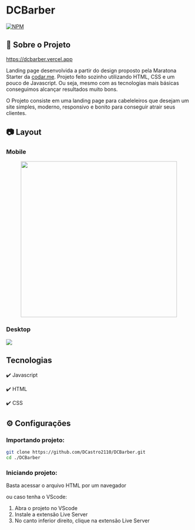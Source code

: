 # DCBarber

[![NPM](https://img.shields.io/npm/l/react)](https://github.com/DCastro2110/DCBarber/blob/master/LICENSE)

## 📜 Sobre o Projeto

<https://dcbarber.vercel.app>

Landing page desenvolvida a partir do design proposto pela Maratona Starter da [codar.me](https://codar.me/input). Projeto feito sozinho utilizando HTML, CSS e um pouco de Javascript. Ou seja, mesmo com as tecnologias mais básicas conseguimos alcançar resultados muito bons. 

O Projeto consiste em uma landing page para cabeleleiros que desejam um site simples, moderno, responsivo e bonito para conseguir atrair seus clientes. 

## 📷 Layout

### Mobile

<div align="center">
  <img src="https://github.com/DCastro2110/assets/blob/master/raw/DCBarber/mobile.gif" width="425px"/>
</div>

### Desktop

<div>
  <img src="https://github.com/DCastro2110/assets/blob/master/raw/DCBarber/desktop.gif"/>
</div>


## Tecnologias

✔️ Javascript

✔️ HTML

✔️ CSS 

## ⚙️ Configurações

### Importando projeto:

```bash
git clone https://github.com/DCastro2110/DCBarber.git
cd ./DCBarber
```

### Iniciando projeto: 

Basta acessar o arquivo HTML por um navegador

ou caso tenha o VScode:

1. Abra o projeto no VScode
2. Instale a extensão Live Server
3. No canto inferior direito, clique na extensão Live Server

